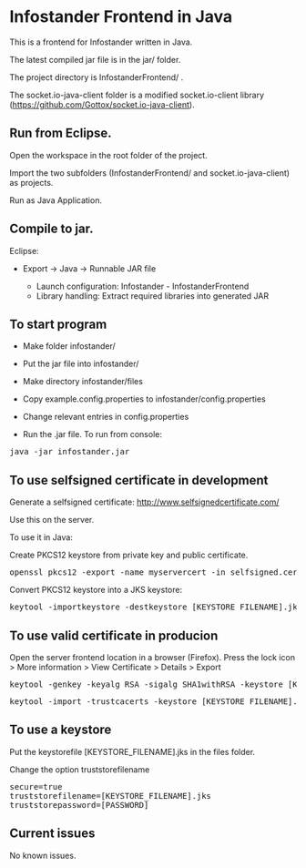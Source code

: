 # Infostander Frontend in Java
This is a frontend for Infostander written in Java.

The latest compiled jar file is in the jar/ folder.

The project directory is InfostanderFrontend/ .

The socket.io-java-client folder is a modified socket.io-client library (https://github.com/Gottox/socket.io-java-client).

## Run from Eclipse.
Open the workspace in the root folder of the project.

Import the two subfolders (InfostanderFrontend/ and socket.io-java-client) as projects.

Run as Java Application.

## Compile to jar.
Eclipse:

  - Export -> Java -> Runnable JAR file
  
    - Launch configuration: Infostander - InfostanderFrontend
    - Library handling: Extract required libraries into generated JAR

## To start program
- Make folder infostander/

- Put the jar file into infostander/

- Make directory infostander/files

- Copy example.config.properties to infostander/config.properties

- Change relevant entries in config.properties

- Run the .jar file. To run from console:
<pre>
java -jar infostander.jar
</pre>

## To use selfsigned certificate in development
Generate a selfsigned certificate: http://www.selfsignedcertificate.com/

Use this on the server.

To use it in Java: 

Create PKCS12 keystore from private key and public certificate.
<pre>
openssl pkcs12 -export -name myservercert -in selfsigned.cert -inkey selfsigned.key -out keystore.p12
</pre>

Convert PKCS12 keystore into a JKS keystore:
<pre>
keytool -importkeystore -destkeystore [KEYSTORE_FILENAME].jks -srckeystore keystore.p12 -srcstoretype pkcs12 -alias myservercert
</pre>

## To use valid certificate in producion
Open the server frontend location in a browser (Firefox). Press the lock icon > More information > View Certificate > Details > Export
<pre>
keytool -genkey -keyalg RSA -sigalg SHA1withRSA -keystore [KEYSTORE_FILENAME].jks -storepass [PASSWORD] -alias truststore 
</pre>

<pre>
keytool -import -trustcacerts -keystore [KEYSTORE_FILENAME].jks -storepass [PASSWORD] -alias [CERTIFICATE_ALIAS] -file [CERTIFICATE_FILENAME]
</pre>

## To use a keystore
Put the keystorefile [KEYSTORE_FILENAME].jks in the files folder.

Change the option truststorefilename
<pre>
secure=true
truststorefilename=[KEYSTORE_FILENAME].jks
truststorepassword=[PASSWORD]
</pre>

## Current issues
No known issues.
